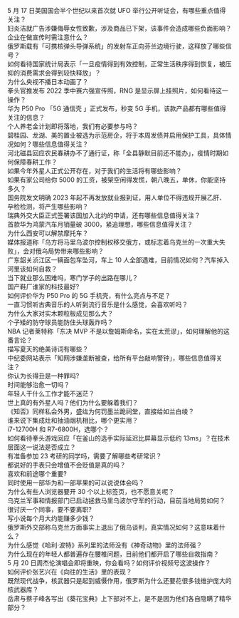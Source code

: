5 月 17 日美国国会半个世纪以来首次就 UFO 举行公开听证会，有哪些重点值得关注？  
妇炎洁就广告涉嫌侮辱女性致歉，涉及商品已下架，该事件会造成哪些负面影响？企业在做宣传时需注意什么？  
俄罗斯载有「可携核弹头导弹系统」的发射车正向芬兰边境行驶，这释放了哪些信号？  
如何看待国家统计局表示「一旦疫情得到有效控制，正常生活秩序得到恢复，被压抑的消费需求会得到较快释放」？  
为什么央视不播日本动画了？  
拳头官推发布 2022 季中赛六强宣传照，RNG 是显示屏上挂照片，如何看待这一操作？  
华为 P50 Pro 「5G 通信壳 」正式发布，秒变 5G 手机，该款产品都有哪些值得关注的信息？  
个人养老金计划即将落地，我们有必要参与吗？  
碧桂园、龙湖、美的置业被选为示范房企，将于本周发债并启用保护工具，具体情况如何？哪些信息值得关注？  
河北磁县回应农民春耕办不了通行证，称「全县静默目前还不能办」，疫情时期如何保障春耕工作？  
如果今年外星人正式公开存在，对于我们的生活将有哪些影响？  
如果有家公司给你 5000 的工资，被架空闲得发慌，朝八晚五，单休，你能坚持多久？  
国务院发文明确 2023 年起不再发放就业报到证，用人单位不得违规开展乙肝、孕检检测，将产生哪些影响？  
瑞典外交大臣正式签署该国加入北约的申请，还有哪些信息值得关注？  
首款华为鸿蒙汽车月销量破 3000，紧追理想，哪些信息值得关注？  
为什么西安可以解禁摩托车？  
媒体报道称「乌方将马里乌波尔控制权移交俄方，或标志着乌克兰的一次重大失败」，会对俄乌局势带来哪些影响？  
广东韶关浈江区一辆面包车坠河，车上 10 人全部遇难，目前情况如何？汽车掉入河里该如何自救？  
当下就业那么困难吗，寒门学子的出路在哪儿？  
国产鞋厂谁家的科技最好?  
如何评价华为 P50 Pro 的 5G 手机壳，有什么亮点与不足？  
一直习惯听古典音乐的人听到流行音乐是什么感觉，会喜欢听吗？  
为什么大家对实木颗粒板成见那么大？  
个子矮的防守球员能防住头球轰炸吗？  
NBA 记者莱特称「东决 MVP 不是以詹姆斯命名，实在太荒谬」，如何理解他的这番言论？  
描写夏天的绝美诗词有哪些？  
中纪委网站表示「知网涉嫌垄断被查，给所有平台敲响警钟」，哪些信息值得关注？  
你认为长得丑是一种罪吗?  
时间能够治愈一切吗？  
年轻人干什么工作才能不迷茫？  
世上真的有外星人吗？他们为什么要躲着我们？  
《知否》同样私会外男，盛纮为何罚墨兰跪祠堂，直接给如兰白绫？  
谁来说下集成灶和抽油烟机相比，哪个更实用？  
i7-12700H 和 R7-6800H，选哪个？  
如何看待拳头游戏回应「在釜山的选手实际延迟比屏幕显示低约 13ms」？在技术层面这一说法是否成立？  
有准备参加 23 考研的同学吗，需要了解哪些考研常识？  
都说好的手表只会增值不会贬值是真的吗？  
喜欢和前途哪个重要?  
同时使用一部华为和一部苹果的可以说说体会吗？  
为什么有些人浏览器要开 30 个以上标签页，也不愿意关呢？  
乌克兰军事和情报部门已启动拯救马里乌波尔守军的行动，目前当地局势如何？  
很讨厌一个同事，要不要离职?  
写小说每个月大约能赚多少钱？  
俄罗斯外交部称乌克兰方面事实上退出了俄乌谈判，真实情况如何？这意味着什么？  
为什么感觉《哈利·波特》系列里的法师没有《神奇动物》里的法师强？  
为什么现在的年轻人都普遍存在腰椎问题，目前他们都开启了哪些自救指南？  
5 月 20 日周杰伦演唱会即将重映，你会看吗？如何评价视频号这波操作？  
如何评价张艺兴在《向往的生活》里的表现？  
既然现代战争，核武器只是起到威慑作用，俄罗斯为什么还要花很多钱维护庞大的核武器库？  
岳肃与蔡子峰各写出《葵花宝典》上下部对不上，是不是因为他们各自隐瞒了精华部分？  
